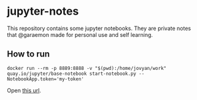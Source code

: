 # jupyter-notes

This repository contains some jupyter notebooks. They are private notes that @garaemon made for personal use and self learning.

## How to run

```shell
docker run --rm -p 8889:8888 -v "$(pwd):/home/jovyan/work" quay.io/jupyter/base-notebook start-notebook.py --NotebookApp.token='my-token'
```

Open [this url](http://localhost:8889/lab?token=my-token).
